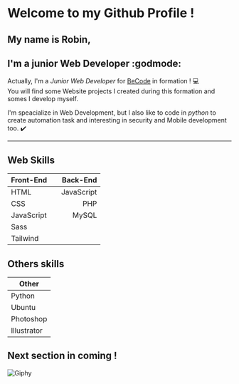 # Welcome to my Github Profile !

## My name is **Robin**,  
## I'm a **junior Web Developer**  :godmode:  

Actually, I'm a *Junior Web Developer* for [BeCode](www.becode.org) in formation ! :computer:  
You will find some Website projects I created during this formation and somes I develop myself.

I'm speacialize in Web Development, but I also like to code in *python* to create automation task and interesting in security and Mobile development too. :heavy_check_mark:  

-----

## __Web Skills__    

 |**Front-End** | |**Back-End** |
 |----------------|:-:|----------------:|
 |       HTML       |    | JavaScript     |
 |       CSS          |    | PHP                 |
 |    JavaScript |    | MySQL            |
 |       Sass         |    |                         |
 |       Tailwind   |   |                         |
   
## **Others skills**
| **Other** |
|------------ |
|  Python     |
|   Ubuntu    |
| Photoshop |
| Illustrator |

## __Next section in coming !__

![Giphy](https://media.giphy.com/media/QYkX9IMHthYn0Y3pcG/giphy.gif)
